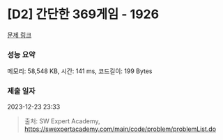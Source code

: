 # [D2] 간단한 369게임 - 1926 

[문제 링크](https://swexpertacademy.com/main/code/problem/problemDetail.do?contestProbId=AV5PTeo6AHUDFAUq) 

### 성능 요약

메모리: 58,548 KB, 시간: 141 ms, 코드길이: 199 Bytes

### 제출 일자

2023-12-23 23:33



> 출처: SW Expert Academy, https://swexpertacademy.com/main/code/problem/problemList.do